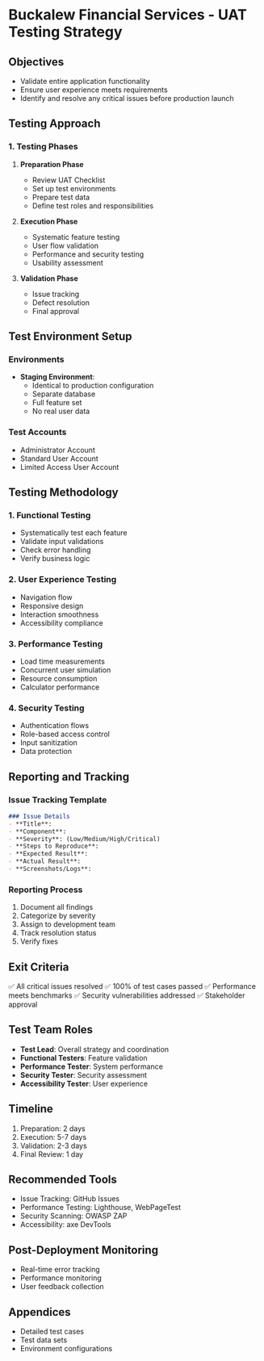 # Buckalew Financial Services - UAT Testing Strategy

## Objectives
- Validate entire application functionality
- Ensure user experience meets requirements
- Identify and resolve any critical issues before production launch

## Testing Approach
### 1. Testing Phases
1. **Preparation Phase**
   - Review UAT Checklist
   - Set up test environments
   - Prepare test data
   - Define test roles and responsibilities

2. **Execution Phase**
   - Systematic feature testing
   - User flow validation
   - Performance and security testing
   - Usability assessment

3. **Validation Phase**
   - Issue tracking
   - Defect resolution
   - Final approval

## Test Environment Setup
### Environments
- **Staging Environment**: 
  - Identical to production configuration
  - Separate database
  - Full feature set
  - No real user data

### Test Accounts
- Administrator Account
- Standard User Account
- Limited Access User Account

## Testing Methodology
### 1. Functional Testing
- Systematically test each feature
- Validate input validations
- Check error handling
- Verify business logic

### 2. User Experience Testing
- Navigation flow
- Responsive design
- Interaction smoothness
- Accessibility compliance

### 3. Performance Testing
- Load time measurements
- Concurrent user simulation
- Resource consumption
- Calculator performance

### 4. Security Testing
- Authentication flows
- Role-based access control
- Input sanitization
- Data protection

## Reporting and Tracking
### Issue Tracking Template
```markdown
### Issue Details
- **Title**: 
- **Component**: 
- **Severity**: (Low/Medium/High/Critical)
- **Steps to Reproduce**:
- **Expected Result**:
- **Actual Result**:
- **Screenshots/Logs**:
```

### Reporting Process
1. Document all findings
2. Categorize by severity
3. Assign to development team
4. Track resolution status
5. Verify fixes

## Exit Criteria
✅ All critical issues resolved
✅ 100% of test cases passed
✅ Performance meets benchmarks
✅ Security vulnerabilities addressed
✅ Stakeholder approval

## Test Team Roles
- **Test Lead**: Overall strategy and coordination
- **Functional Testers**: Feature validation
- **Performance Tester**: System performance
- **Security Tester**: Security assessment
- **Accessibility Tester**: User experience

## Timeline
1. Preparation: 2 days
2. Execution: 5-7 days
3. Validation: 2-3 days
4. Final Review: 1 day

## Recommended Tools
- Issue Tracking: GitHub Issues
- Performance Testing: Lighthouse, WebPageTest
- Security Scanning: OWASP ZAP
- Accessibility: axe DevTools

## Post-Deployment Monitoring
- Real-time error tracking
- Performance monitoring
- User feedback collection

## Appendices
- Detailed test cases
- Test data sets
- Environment configurations

